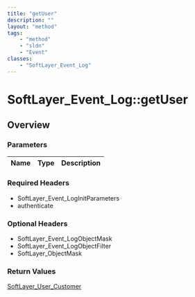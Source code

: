 ```yaml
---
title: "getUser"
description: ""
layout: "method"
tags:
    - "method"
    - "sldn"
    - "Event"
classes:
    - "SoftLayer_Event_Log"
---
```

# SoftLayer_Event_Log::getUser
## Overview 


### Parameters 
|Name | Type | Description |
| --- | --- | --- |


### Required Headers
* SoftLayer_Event_LogInitParameters
* authenticate

### Optional Headers
* SoftLayer_Event_LogObjectMask
* SoftLayer_Event_LogObjectFilter
* SoftLayer_ObjectMask

### Return Values
<a href='/reference/datatypes/SoftLayer_User_Customer'>SoftLayer_User_Customer </a>
